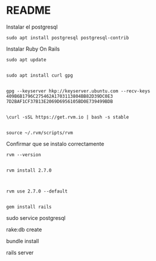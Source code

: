 # README
Instalar el postgresql

    sudo apt install postgresql postgresql-contrib


Instalar Ruby On Rails

    sudo apt update
    
    
    sudo apt install curl gpg
    
    
    gpg --keyserver hkp://keyserver.ubuntu.com --recv-keys 409B6B1796C275462A1703113804BB82D39DC0E3 7D2BAF1CF37B13E2069D6956105BD0E739499BDB


    \curl -sSL https://get.rvm.io | bash -s stable


    source ~/.rvm/scripts/rvm
 Confirmar que se instalo correctamente
 
    rvm --version
    
    
    rvm install 2.7.0  



    rvm use 2.7.0 --default
    
    
    gem install rails


sudo service postgresql


rake:db create

bundle install

rails server
